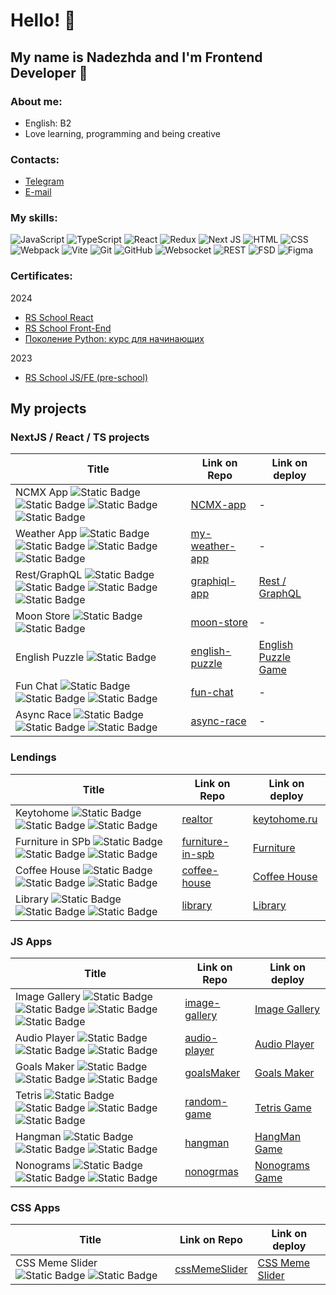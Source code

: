 # Hello! 👋

## My name is Nadezhda and I'm Frontend Developer 🚀

### About me:
- English: B2
- Love learning, programming and being creative

### Contacts:
- [Telegram](https://t.me/tkachuk_87)
- [E-mail](nadejda.sergeevna.tkachuk@gmail.com)

### My skills:
![JavaScript](https://img.shields.io/badge/JavaScript-F7DF1E?style=for-the-badge&logo=javascript&logoColor=black)
![TypeScript](https://img.shields.io/badge/TypeSctipt-316192?style=for-the-badge&logo=typescript&logoColor=white)
![React](https://img.shields.io/badge/react-%2320232a.svg?style=for-the-badge&logo=react&logoColor=%2361DAFB)
![Redux](https://img.shields.io/badge/redux-%23593d88.svg?style=for-the-badge&logo=redux&logoColor=white)
![Next JS](https://img.shields.io/badge/Next-black?style=for-the-badge&logo=next.js&logoColor=white)
![HTML](https://img.shields.io/badge/html-DC6430.svg?style=for-the-badge&logo=html&logoColor=white)
![CSS](https://img.shields.io/badge/css-3030DC.svg?style=for-the-badge&logo=css&logoColor=white)
![Webpack](https://img.shields.io/badge/webpack-%238DD6F9.svg?style=for-the-badge&logo=webpack&logoColor=white)
![Vite](https://img.shields.io/badge/vite-%23646CFF.svg?style=for-the-badge&logo=vite&logoColor=white)
![Git](https://img.shields.io/badge/git-FFFFFF.svg?style=for-the-badge&logo=git&logoColor=black)
![GitHub](https://img.shields.io/badge/github-26A6E6.svg?style=for-the-badge&logo=github&logoColor=white)
![Websocket](https://img.shields.io/badge/websocket-000000.svg?style=for-the-badge&logo=websocket&logoColor=white)
![REST](https://img.shields.io/badge/rest-3989C6.svg?style=for-the-badge&logo=rest&logoColor=white)
![FSD](https://img.shields.io/badge/FSD-%23593d88.svg?style=for-the-badge&logo=fsd&logoColor=white)
![Figma](https://img.shields.io/badge/figma-21AE34.svg?style=for-the-badge&logo=figma&logoColor=white)

### Certificates:
2024
- [RS School React](https://app.rs.school/certificate/r226y7ob)
- [RS School Front-End](https://app.rs.school/certificate/0umm76hx)
- [Поколение Python: курс для начинающих](https://stepik.org/cert/2670265)

2023
- [RS School JS/FE (pre-school)](https://app.rs.school/certificate/h5uwozp8)

## My projects
### NextJS / React / TS projects

| Title                             | Link on Repo                                                | Link on deploy      |                   
| ----------------------------      | ------------------------------------------------------------|---------------------|
| NCMX App ![Static Badge](https://img.shields.io/badge/NextJS-black) ![Static Badge](https://img.shields.io/badge/React-%2361DAFB) ![Static Badge](https://img.shields.io/badge/REST-blue) ![Static Badge](https://img.shields.io/badge/in_progress-ff4444) | [NCMX-app](https://github.com/nadyavalin/NCMX-app)| - |
| Weather App ![Static Badge](https://img.shields.io/badge/NextJS-black) ![Static Badge](https://img.shields.io/badge/React-%2361DAFB) ![Static Badge](https://img.shields.io/badge/REST-blue) ![Static Badge](https://img.shields.io/badge/in_progress-ff4444) | [my-weather-app](https://github.com/nadyavalin/my-weather-app) | - |
| Rest/GraphQL ![Static Badge](https://img.shields.io/badge/NextJS-black) ![Static Badge](https://img.shields.io/badge/React-%2361DAFB) ![Static Badge](https://img.shields.io/badge/FSD-%23593d88) ![Static Badge](https://img.shields.io/badge/with_team-ffffff) | [graphiql-app](https://github.com/nadyavalin/graphiql-app) | [Rest / GraphQL](https://moon-graphiql-app.netlify.app/ru) |
| Moon Store ![Static Badge](https://img.shields.io/badge/TS-blue) ![Static Badge](https://img.shields.io/badge/with_team-ffffff) | [moon-store](https://github.com/nadyavalin/moon-store) | -                   |
| English Puzzle ![Static Badge](https://img.shields.io/badge/TS-blue) | [english-puzzle](https://github.com/nadyavalin/english-puzzle/tree/develop)| [English Puzzle Game](https://rss-english-puzzle-game.netlify.app/) |
| Fun Chat ![Static Badge](https://img.shields.io/badge/TS-blue) ![Static Badge](https://img.shields.io/badge/WebSocket-black) ![Static Badge](https://img.shields.io/badge/in_progress-ff4444) | [fun-chat](https://github.com/nadyavalin/rs-school-tasks/tree/fun-chat/fun-chat) | - |
| Async Race ![Static Badge](https://img.shields.io/badge/TS-blue) ![Static Badge](https://img.shields.io/badge/REST-blue) ![Static Badge](https://img.shields.io/badge/in_progress-ff4444) | [async-race](https://github.com/nadyavalin/async-race) | - |


### Lendings 
| Title                             | Link on Repo                                                | Link on deploy      |                   
| ----------------------------      | ------------------------------------------------------------|---------------------|
| Keytohome ![Static Badge](https://img.shields.io/badge/HTML-orange) ![Static Badge](https://img.shields.io/badge/CSS-3030DC) ![Static Badge](https://img.shields.io/badge/JS-yellow)| [realtor](https://github.com/nadyavalin/realtor)| [keytohome.ru](https://keytohome.ru) |
| Furniture in SPb ![Static Badge](https://img.shields.io/badge/HTML-orange) ![Static Badge](https://img.shields.io/badge/CSS-3030DC) ![Static Badge](https://img.shields.io/badge/JS-yellow) | [furniture-in-spb](https://github.com/nadyavalin/furniture-in-spb) | [Furniture](https://nadyavalin.github.io/furniture-in-spb/) 
| Coffee House ![Static Badge](https://img.shields.io/badge/HTML-orange) ![Static Badge](https://img.shields.io/badge/CSS-3030DC) ![Static Badge](https://img.shields.io/badge/JS-yellow) | [coffee-house](https://github.com/nadyavalin/rs-school-tasks/tree/coffee-house-week3/coffee-house) | [Coffee House](https://coffee-house-site.netlify.app) |
| Library ![Static Badge](https://img.shields.io/badge/HTML-orange) ![Static Badge](https://img.shields.io/badge/CSS-3030DC) ![Static Badge](https://img.shields.io/badge/JS-yellow) | [library](https://github.com/nadyavalin/rs-preschool-tasks/tree/library-part3/library) | [Library](https://nadyavalin.github.io/rs-preschool-tasks/library/) |

### JS Apps
| Title                             | Link on Repo                                                | Link on deploy      |                   
| ----------------------------      | ------------------------------------------------------------|---------------------|
| Image Gallery ![Static Badge](https://img.shields.io/badge/HTML-orange) ![Static Badge](https://img.shields.io/badge/CSS-3030DC) ![Static Badge](https://img.shields.io/badge/JS-yellow) ![Static Badge](https://img.shields.io/badge/REST-blue) | [image-gallery](https://github.com/nadyavalin/rs-preschool-tasks/tree/image-galery) | [Image Gallery](https://nadyavalin.github.io/rs-preschool-tasks/image-galery/) |
| Audio Player ![Static Badge](https://img.shields.io/badge/HTML-orange) ![Static Badge](https://img.shields.io/badge/CSS-3030DC) ![Static Badge](https://img.shields.io/badge/JS-yellow) | [audio-player](https://github.com/nadyavalin/rs-preschool-tasks/tree/audio-player) | [Audio Player](https://nadyavalin.github.io/rs-preschool-tasks/audio-player/) |
| Goals Maker ![Static Badge](https://img.shields.io/badge/HTML-orange) ![Static Badge](https://img.shields.io/badge/CSS-3030DC) ![Static Badge](https://img.shields.io/badge/JS-yellow) | [goalsMaker](https://github.com/nadyavalin/goalsMaker) | [Goals Maker](https://nadyavalin.github.io/goalsMaker/) |
| Tetris ![Static Badge](https://img.shields.io/badge/HTML-orange) ![Static Badge](https://img.shields.io/badge/CSS-3030DC) ![Static Badge](https://img.shields.io/badge/JS-yellow) ![Static Badge](https://img.shields.io/badge/Canvas-ff0000) | [random-game](https://github.com/nadyavalin/rs-preschool-tasks/tree/random-game/random-game) | [Tetris Game](https://nadyavalin.github.io/rs-preschool-tasks/random-game/) |
| Hangman ![Static Badge](https://img.shields.io/badge/HTML-orange) ![Static Badge](https://img.shields.io/badge/CSS-3030DC) ![Static Badge](https://img.shields.io/badge/JS-yellow) | [hangman](https://github.com/nadyavalin/hangman/tree/develop) | [HangMan Game](https://nadyavalin.github.io/hangman/) |
| Nonograms ![Static Badge](https://img.shields.io/badge/HTML-orange) ![Static Badge](https://img.shields.io/badge/CSS-3030DC) ![Static Badge](https://img.shields.io/badge/JS-yellow) | [nonogrmas](https://github.com/nadyavalin/nonograms)| [Nonograms Game](https://nadyavalin.github.io/nonograms/) |


### CSS Apps
| Title                             | Link on Repo                                                | Link on deploy      |                   
| ----------------------------      | ------------------------------------------------------------|---------------------|
| CSS Meme Slider ![Static Badge](https://img.shields.io/badge/HTML-orange) ![Static Badge](https://img.shields.io/badge/CSS-3030DC) | [cssMemeSlider](https://github.com/nadyavalin/cssMemeSlider.git) | [CSS Meme Slider](https://nadyavalin.github.io/cssMemeSlider/cssMemeSlider/index.html) |
